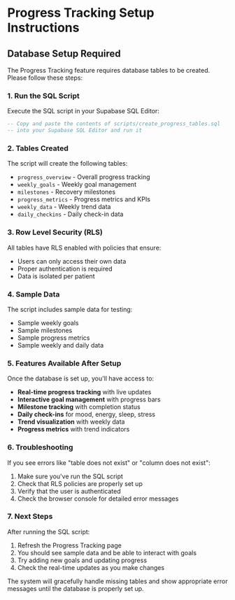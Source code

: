 # Progress Tracking Setup Instructions

## Database Setup Required

The Progress Tracking feature requires database tables to be created. Please follow these steps:

### 1. Run the SQL Script

Execute the SQL script in your Supabase SQL Editor:

```sql
-- Copy and paste the contents of scripts/create_progress_tables.sql
-- into your Supabase SQL Editor and run it
```

### 2. Tables Created

The script will create the following tables:

- `progress_overview` - Overall progress tracking
- `weekly_goals` - Weekly goal management
- `milestones` - Recovery milestones
- `progress_metrics` - Progress metrics and KPIs
- `weekly_data` - Weekly trend data
- `daily_checkins` - Daily check-in data

### 3. Row Level Security (RLS)

All tables have RLS enabled with policies that ensure:
- Users can only access their own data
- Proper authentication is required
- Data is isolated per patient

### 4. Sample Data

The script includes sample data for testing:
- Sample weekly goals
- Sample milestones
- Sample progress metrics
- Sample weekly and daily data

### 5. Features Available After Setup

Once the database is set up, you'll have access to:

- **Real-time progress tracking** with live updates
- **Interactive goal management** with progress bars
- **Milestone tracking** with completion status
- **Daily check-ins** for mood, energy, sleep, stress
- **Trend visualization** with weekly data
- **Progress metrics** with trend indicators

### 6. Troubleshooting

If you see errors like "table does not exist" or "column does not exist":
1. Make sure you've run the SQL script
2. Check that RLS policies are properly set up
3. Verify that the user is authenticated
4. Check the browser console for detailed error messages

### 7. Next Steps

After running the SQL script:
1. Refresh the Progress Tracking page
2. You should see sample data and be able to interact with goals
3. Try adding new goals and updating progress
4. Check the real-time updates as you make changes

The system will gracefully handle missing tables and show appropriate error messages until the database is properly set up.

